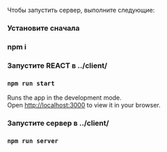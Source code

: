 Чтобы запустить сервер, выполните следующие:

### Установите сначала
### npm i

### Запустите REACT в ../client/
### `npm run start`

Runs the app in the development mode.\
Open [http://localhost:3000](http://localhost:3000) to view it in your browser.

### Запустите сервер в ../client/
### `npm run server`

 

 